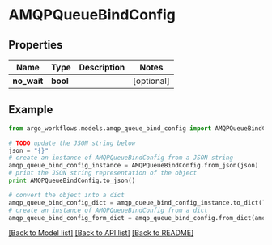 # AMQPQueueBindConfig


## Properties

Name | Type | Description | Notes
------------ | ------------- | ------------- | -------------
**no_wait** | **bool** |  | [optional] 

## Example

```python
from argo_workflows.models.amqp_queue_bind_config import AMQPQueueBindConfig

# TODO update the JSON string below
json = "{}"
# create an instance of AMQPQueueBindConfig from a JSON string
amqp_queue_bind_config_instance = AMQPQueueBindConfig.from_json(json)
# print the JSON string representation of the object
print AMQPQueueBindConfig.to_json()

# convert the object into a dict
amqp_queue_bind_config_dict = amqp_queue_bind_config_instance.to_dict()
# create an instance of AMQPQueueBindConfig from a dict
amqp_queue_bind_config_form_dict = amqp_queue_bind_config.from_dict(amqp_queue_bind_config_dict)
```
[[Back to Model list]](../README.md#documentation-for-models) [[Back to API list]](../README.md#documentation-for-api-endpoints) [[Back to README]](../README.md)


